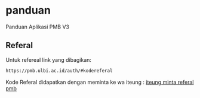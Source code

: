 # panduan
Panduan Aplikasi PMB V3

## Referal
Untuk refereal link yang dibagikan:
```html
https://pmb.ulbi.ac.id/auth/#kodereferal
```

Kode Referal didapatkan dengan meminta ke wa iteung :
[iteung minta referal pmb](http://wa.me/628112000279?text=iteung+referal+pmb)
